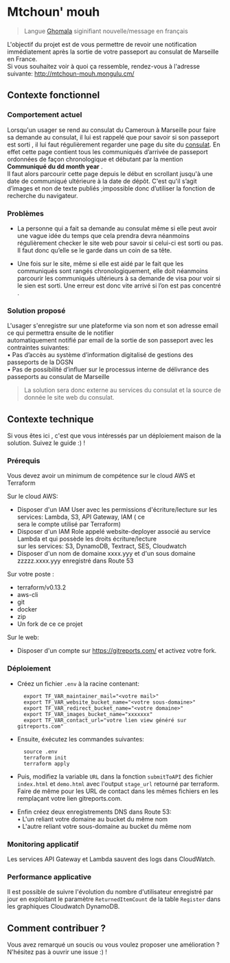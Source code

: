
# Mtchoun' mouh
> Langue [Ghomala](https://fr.wikipedia.org/wiki/Ghomala%CA%BC) siginifiant nouvelle/message en français

L'objectif du projet est de vous permettre de revoir une notification immédiatement après la sortie de votre passeport au consulat de Marseille en France.  
Si vous souhaitez voir à quoi ça ressemble, rendez-vous à l'adresse suivante: http://mtchoun-mouh.mongulu.cm/

## Contexte fonctionnel

### Comportement actuel

Lorsqu'un usager se rend au consulat du Cameroun à Marseille pour faire sa demande au consulat, il lui est rappelé que pour savoir si son passeport est sorti , il lui faut régulièrement regarder une page du site du [consulat](https://www.consulacam-marseille.fr/index.php?p=consulat-cameroun-passeports). En effet cette page contient tous les communiqués d’arrivée de passeport ordonnées de façon chronologique et débutant par la mention  **Communiqué du dd month year** .  
Il faut alors parcourir cette page depuis le début en scrollant jusqu'à une date de communiqué ultérieure à la date de dépôt. C'est qu'il s’agit d’images et non de texte publiés ;impossible donc d’utiliser la fonction de recherche du navigateur.

### Problèmes

* La personne qui a fait sa demande au consulat même si elle peut avoir une vague idée du temps que cela prendra devra néanmoins régulièrement checker le site web pour savoir si celui-ci est sorti ou pas. Il faut donc qu’elle se le garde dans un coin de sa tête.

* Une fois sur le site, même si elle est aidé par le fait que les communiqués sont rangés chronologiquement, elle doit néanmoins parcourir les communiqués ultérieurs à sa demande de visa pour voir si le sien est sorti. Une erreur est donc vite arrivé si l’on est pas concentré . 

### Solution proposé
L'usager s'enregistre sur une plateforme via son nom et son adresse email ce qui permettra ensuite de le notifier  
automatiquement notifié par email de la sortie de son passeport avec les contraintes suivantes:   
    • Pas d’accès au système d’information digitalisé de gestions des passeports de la DGSN  
    • Pas de possibilité d’influer sur le processus interne de délivrance des passeports au consulat de Marseille
    
> La solution sera donc externe au services du consulat et la source de donnée le site web du consulat. 



## Contexte technique

Si vous êtes ici , c'est que vous intéressés par un déploiement maison de la solution. Suivez le guide :) !

### Prérequis
Vous devez avoir un minimum de compétence sur le cloud AWS et Terraform

Sur le cloud AWS:
* Disposer d'un IAM User avec les permissions d'écriture/lecture sur les services: Lambda, S3, API Gateway, IAM ( ce  
sera le compte utilisé par Terraform)
* Disposer d'un IAM Role appelé website-deployer associé au service Lambda et qui possède les droits écriture/lecture  
 sur les services: S3, DynamoDB, Textract, SES, Cloudwatch
* Disposer d'un nom de domaine xxxx.yyy et d'un sous domaine zzzzz.xxxx.yyy enregistré dans Route 53

Sur votre poste : 
* terraform/v0.13.2
* aws-cli
* git
* docker
* zip
* Un fork de ce ce projet

Sur le web:
* Disposer d'un compte sur https://gitreports.com/ et activez votre fork.


### Déploiement

* Créez un fichier `.env` à la racine contenant:
  ```
    export TF_VAR_maintainer_mail="<votre mail>"
    export TF_VAR_website_bucket_name="<votre sous-domaine>"
    export TF_VAR_redirect_bucket_name="<votre domaine>"
    export TF_VAR_images_bucket_name="xxxxxxx"
    export TF_VAR_contact_url="votre lien view généré sur gitreports.com"
  ```    
    
* Ensuite, éxécutez les commandes suivantes:
  ```
    source .env
    terraform init
    terraform apply
  ```


* Puis, modifiez la variable `URL` dans la fonction `submitToAPI` des fichier `index.html` et `demo.html` avec l'output `stage_url` retourné par terraform. Faire de même pour les URL de contact dans les mêmes fichiers en les remplaçant votre lien gitreports.com.
 
* Enfin créez deux enregistrements DNS dans Route 53:  
    • L'un reliant votre domaine au bucket du même nom  
    • L'autre reliant votre sous-domaine au bucket du même nom


### Monitoring applicatif

Les services API Gateway et Lambda sauvent des logs dans CloudWatch.

### Performance applicative

Il est possible de suivre l'évolution du nombre d'utilisateur enregistré par jour en exploitant le paramètre
`ReturnedItemCount` de la table `Register` dans les graphiques Cloudwatch DynamoDB.


## Comment contribuer ?

Vous avez remarqué un soucis ou vous voulez proposer une amélioration ? N'hésitez pas à ouvrir une issue :) !
